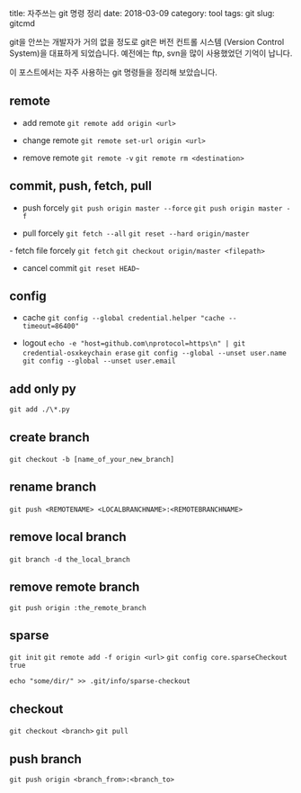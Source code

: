 title: 자주쓰는 git 명령 정리
date: 2018-03-09
category: tool
tags: git
slug: gitcmd

git을 안쓰는 개발자가 거의 없을 정도로 git은 버전 컨트롤 시스템 (Version Control System)을 대표하게 되었습니다. 예전에는 ftp, svn을 많이 사용했었던 기억이 납니다.

이 포스트에서는 자주 사용하는 git 명령들을 정리해 보았습니다.

## remote
- add remote
`git remote add origin <url>`

- change remote
`git remote set-url origin <url>`

- remove remote
`git remote -v`
`git remote rm <destination>`

## commit, push, fetch, pull
- push forcely
`git push origin master --force`
`git push origin master -f`
 
- pull forcely
`git fetch --all`
`git reset --hard origin/master`

​- fetch file forcely
`git fetch`
`git checkout origin/master <filepath>`
​
- cancel commit
`git reset HEAD~`

## config
- cache
`git config --global credential.helper "cache --timeout=86400"`

- logout
`echo -e "host=github.com\nprotocol=https\n" | git credential-osxkeychain erase`
`git config --global --unset user.name`
`git config --global --unset user.email`

## add only py
`git add ./\*.py`
 
## create branch
`git checkout -b [name_of_your_new_branch]`
​
## rename branch
`git push <REMOTENAME> <LOCALBRANCHNAME>:<REMOTEBRANCHNAME>`
​
## remove local branch
`git branch -d the_local_branch`
​
## remove remote branch
`git push origin :the_remote_branch`

## sparse
`git init`
`git remote add -f origin <url>`
`git config core.sparseCheckout true`

`echo "some/dir/" >> .git/info/sparse-checkout`

## checkout
`git checkout <branch>`
`git pull`

## push branch
`git push origin <branch_from>:<branch_to>`
